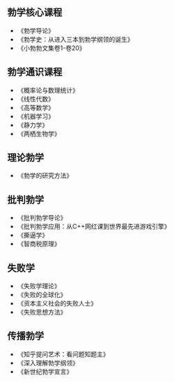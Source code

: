 ## 勃学核心课程

- 《勃学导论》
- 《勃学史：从进入三本到勃学纲领的诞生》
- 《小勃勃文集卷1-卷20》

## 勃学通识课程

- 《概率论与数理统计》
- 《线性代数》
- 《高等数学》
- 《机器学习》
- 《静力学》
- 《两栖生物学》

## 理论勃学

- 《勃学的研究方法》

## 批判勃学

- 《批判勃学导论》
- 《批判勃学应用：从C++网红课到世界最先进游戏引擎》
- 《撕逼学》
- 《智商税原理》

## 失败学

- 《失败学理论》
- 《失败的全球化》
- 《资本主义社会的失败人士》
- 《失败思想方法》

## 传播勃学

- 《知乎提问艺术：看问题知题主》
- 《深入理解勃学纲领》
- 《新世纪勃学宣言》